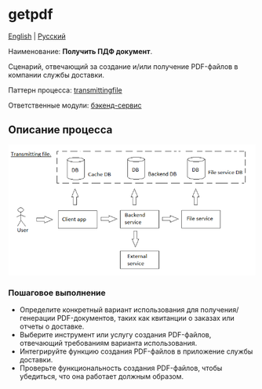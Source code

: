 # getpdf

[English](getpdf.md) | [Русский](getpdf.ru.md)

Наименование: **Получить ПДФ документ**.

Сценарий, отвечающий за создание и/или получение PDF-файлов в компании службы доставки.

Паттерн процесса: [transmittingfile](../../processpatterns/transmittingfile.ru.md)

Ответственные модули: [бэкенд-сервис](../../backend/fileservice.ru.md)

## Описание процесса

![transmittingfile_overall](../../img/transmittingfile_overall.png)

### Пошаговое выполнение

- Определите конкретный вариант использования для получения/генерации PDF-документов, таких как квитанции о заказах или отчеты о доставке.
- Выберите инструмент или услугу создания PDF-файлов, отвечающий требованиям варианта использования.
- Интегрируйте функцию создания PDF-файлов в приложение службы доставки.
- Проверьте функциональность создания PDF-файлов, чтобы убедиться, что она работает должным образом.
